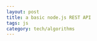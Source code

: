 ```yaml
---
layout: post
title: a basic node.js REST API 
tags: js
category: tech/algorithms
---
```


<script src="https://gist.github.com/selimslab/05be024ede0eb72a8f58cb5fb42fb9c2.js"></script>